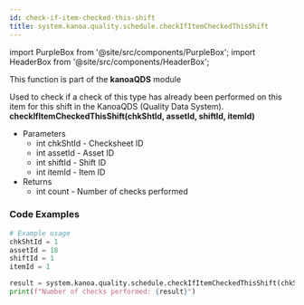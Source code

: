 ```yaml
---
id: check-if-item-checked-this-shift
title: system.kanoa.quality.schedule.checkIfItemCheckedThisShift
---
```


import PurpleBox from '@site/src/components/PurpleBox';
import HeaderBox from '@site/src/components/HeaderBox';

<PurpleBox>This function is part of the <b>kanoaQDS</b> module</PurpleBox>

<HeaderBox header="Description">
  Used to check if a check of this type has already been performed on this item for this shift in the KanoaQDS (Quality Data System).
</HeaderBox>

<HeaderBox header="Syntax">
  <b>checkIfItemCheckedThisShift(chkShtId, assetId, shiftId, itemId)</b>
  <ul>
    <li>Parameters<br />
      <ul>
        <li>int chkShtId - Checksheet ID</li>
        <li>int assetId - Asset ID</li>
        <li>int shiftId - Shift ID</li>
        <li>int itemId - Item ID</li>
      </ul>
    </li>
    <li>Returns<br />
      <ul>
        <li>int count - Number of checks performed</li>
      </ul>
    </li>
  </ul>
</HeaderBox>

### Code Examples

```python
# Example usage
chkShtId = 1
assetId = 18
shiftId = 1
itemId = 1

result = system.kanoa.quality.schedule.checkIfItemCheckedThisShift(chkShtId, assetId, shiftId, itemId)
print(f"Number of checks performed: {result}")